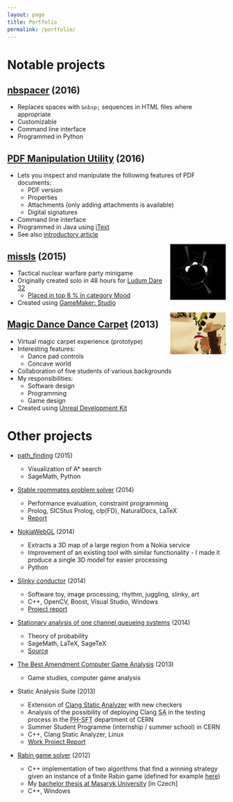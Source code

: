 ```yaml
---
layout: page
title: Portfolio
permalink: /portfolio/
---
```


# Notable projects

## [nbspacer](https://github.com/filipbartek/nbspacer) (2016)

* Replaces spaces with `&nbsp;` sequences in HTML files where appropriate
* Customizable
* Command line interface
* Programmed in Python

## [PDF Manipulation Utility](http://hobrasoft-cz.github.io/PDFMU/) (2016)

* Lets you inspect and manipulate the following features of PDF documents:
  * PDF version
  * Properties
  * Attachments (only adding attachments is available)
  * Digital signatures
* Command line interface
* Programmed in Java using [iText](http://itextpdf.com/)
* See also [introductory article](https://www.hobrasoft.cz/en/blog/bartek/pdfmu)

[<img src="/assets/missls_tn.png" style="float: right;">](/assets/missls.png)

## [missls](https://github.com/filipbartek/missls) (2015)

* Tactical nuclear warfare party minigame
* Originally created solo in 48 hours for [Ludum Dare 32](http://ludumdare.com/compo/ludum-dare-32/)
  * [Placed in top 8 % in category Mood](http://ludumdare.com/compo/ludum-dare-32/?action=preview&uid=39872)
* Created using [GameMaker: Studio](http://www.yoyogames.com/studio)

[<img src="/assets/mddc_tn.png" style="float: right;">](/assets/mddc.jpg)

## [Magic Dance Dance Carpet](http://mddc.jirimaha.com/) (2013)

* Virtual magic carpet experience (prototype)
* Interesting features:
  * Dance pad controls
  * Concave world
* Collaboration of five students of various backgrounds
* My responsibilities:
  * Software design
  * Programming
  * Game design
* Created using [Unreal Development Kit](https://www.unrealengine.com/previous-versions)

# Other projects

* [path_finding](https://cloud.sagemath.com/projects/f18cd484-a3f3-4c7d-a485-4c8f09c8b652/files/path_finding/) (2015)
  * Visualization of A* search
  * SageMath, Python

* [Stable roommates problem solver](https://github.com/filipbartek/srp) (2014)
  * Performance evaluation, constraint programming
  * Prolog, SICStus Prolog, clp(FD), NaturalDocs, LaTeX
  * [Report](http://filipbartek.github.io/srp/report.pdf)

* [NokiaWebGL](https://github.com/filipbartek/NokiaWebGL) (2014)
  * Extracts a 3D map of a large region from a Nokia service
  * Improvement of an existing tool with similar functionality - I made it produce a single 3D model for easier processing
  * Python

* [Slinky conductor](https://github.com/filiboja/slnkcctr) (2014)
  * Software toy, image processing, rhythm, juggling, slinky, art
  * C++, OpenCV, Boost, Visual Studio, Windows
  * [Project report](https://cloud.sagemath.com/projects/a74372d3-72eb-4d0f-af58-57f48829f926/files/report/report.pdf)

* [Stationary analysis of one channel queueing systems](http://filipbartek.github.io/queueing/queueing.pdf) (2014)
  * Theory of probability
  * SageMath, LaTeX, SageTeX
  * [Source](https://cloud.sagemath.com/projects/7a4027f1-a27a-40c2-bba4-92b7946e0537/files/)

* [The Best Amendment Computer Game Analysis](http://pragueinvaders.blogspot.cz/2013/11/the-best-amendment-computer-game.html) (2013)
  * Game studies, computer game analysis

* Static Analysis Suite (2013)
  * Extension of [Clang Static Analyzer](http://clang-analyzer.llvm.org/) with new checkers
  * Analysis of the possibility of deploying Clang <abbr title="Static Analyzer">SA</abbr> in the testing process in the <abbr title="PHysics - SoFTware">PH-SFT</abbr> department of CERN
  * Summer Student Programme (internship / summer school) in CERN
  * C++, Clang Static Analyzer, Linux
  * [Work Project Report](https://cds.cern.ch/record/1597539)

* [Rabin game solver](https://github.com/filipbartek/rabin) (2012)
  * C++ implementation of two algorithms that find a winning strategy given an instance of a finite Rabin game (defined for example [here](http://www.cs.le.ac.uk/people/np183/publications/2006/PP06.html))
  * My [bachelor thesis at Masaryk University](http://is.muni.cz/th/324945/fi_b) [in Czech]
  * C++, Windows
